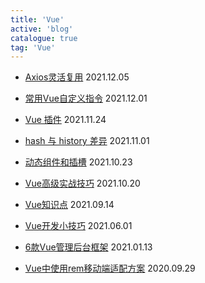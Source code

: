 ```yaml
---
title: 'Vue'
active: 'blog'
catalogue: true
tag: 'Vue'
---
```

- [Axios灵活复用](./libs/20211205) <Tag>2021.12.05</Tag>

- [常用Vue自定义指令](./libs/20211201) <Tag>2021.12.01</Tag>

- [Vue 插件](./libs/20211124) <Tag>2021.11.24</Tag>

- [hash 与 history 差异](./libs/20211101) <Tag>2021.11.01</Tag>

- [动态组件和插槽](./libs/20211023) <Tag>2021.10.23</Tag>

- [Vue高级实战技巧](./libs/20211020) <Tag>2021.10.20</Tag>

- [Vue知识点](./libs/20210914) <Tag>2021.09.14</Tag>

- [Vue开发小技巧](./libs/20210601) <Tag>2021.06.01</Tag>

- [6款Vue管理后台框架](./libs/20210113) <Tag>2021.01.13</Tag>

- [Vue中使用rem移动端适配方案](./libs/20200929) <Tag>2020.09.29</Tag>
